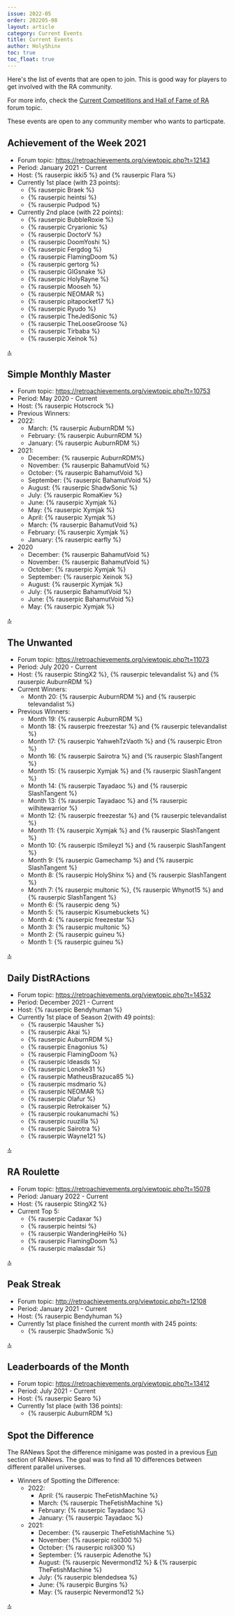 ```yaml
---
issue: 2022-05
order: 202205-08
layout: article
category: Current Events
title: Current Events
author: HolyShinx
toc: true
toc_float: true
---
```


Here's the list of events that are open to join. This is good way for players to get involved with the RA community.

For more info, check the [Current Competitions and Hall of Fame of RA](https://retroachievements.org/viewtopic.php?t=9014) forum topic.


These events are open to any community member who wants to particpate.

## Achievement of the Week 2021

- Forum topic: <https://retroachievements.org/viewtopic.php?t=12143>
- Period: January 2021 - Current
- Host: {% rauserpic ikki5 %} and {% rauserpic Flara %}
- Currently 1st place (with 23 points):
  - {% rauserpic Braek %}
  - {% rauserpic heintsi %}
  - {% rauserpic Pudpod %}
- Currently 2nd place (with 22 points):
  - {% rauserpic BubbleRoxie %}
  - {% rauserpic Cryarionic %}
  - {% rauserpic DoctorV %}
  - {% rauserpic DoomYoshi %}
  - {% rauserpic Fergdog %}
  - {% rauserpic FlamingDoom %}
  - {% rauserpic gertorg %}
  - {% rauserpic GIGsnake %}
  - {% rauserpic HolyRayne %}
  - {% rauserpic Mooseh %}
  - {% rauserpic NEOMAR %}
  - {% rauserpic pitapocket17 %}
  - {% rauserpic Ryudo %}
  - {% rauserpic TheJediSonic %}
  - {% rauserpic TheLooseGroose %}
  - {% rauserpic Tirbaba %}
  - {% rauserpic Xeinok %}
  
  
<a href="#top">:top:</a>


## Simple Monthly Master

- Forum topic: <https://retroachievements.org/viewtopic.php?t=10753>
- Period: May 2020 - Current
- Host: {% rauserpic Hotscrock %}
- Previous Winners:
 - 2022:
    - March: {% rauserpic AuburnRDM %}
    - February: {% rauserpic AuburnRDM %}
    - January: {% rauserpic AuburnRDM %}
  - 2021:
	- December: {% rauserpic AuburnRDM%}
    - November: {% rauserpic BahamutVoid %}
    - October: {% rauserpic BahamutVoid %}
    - September: {% rauserpic BahamutVoid %}
    - August: {% rauserpic ShadwSonic %}
    - July: {% rauserpic RomaKiev %}
    - June: {% rauserpic Xymjak %}
    - May: {% rauserpic Xymjak %}
    - April: {% rauserpic Xymjak %}
    - March: {% rauserpic BahamutVoid %}
    - February: {% rauserpic Xymjak %}
    - January: {% rauserpic earfly %}
  - 2020
    - December: {% rauserpic BahamutVoid %}
    - November: {% rauserpic BahamutVoid %}
    - October: {% rauserpic Xymjak %}
    - September: {% rauserpic Xeinok %}
    - August: {% rauserpic Xymjak %}
    - July: {% rauserpic BahamutVoid %}
    - June: {% rauserpic BahamutVoid %}
    - May: {% rauserpic Xymjak %}
  
<a href="#top">:top:</a>


## The Unwanted

- Forum topic: <https://retroachievements.org/viewtopic.php?t=11073>
- Period: July 2020 - Current
- Host: {% rauserpic StingX2 %},  {% rauserpic televandalist %} and {% rauserpic AuburnRDM %}
- Current Winners:
    - Month 20: {% rauserpic AuburnRDM %} and {% rauserpic televandalist %}
- Previous Winners:
	- Month 19: {% rauserpic AuburnRDM %}
    - Month 18: {% rauserpic freezestar %} and {% rauserpic televandalist %}
    - Month 17: {% rauserpic YahwehTzVaoth %} and {% rauserpic Etron %}
    - Month 16: {% rauserpic Sairotra %} and {% rauserpic SlashTangent %}
    - Month 15: {% rauserpic Xymjak %} and {% rauserpic SlashTangent %}
    - Month 14: {% rauserpic Tayadaoc %} and {% rauserpic SlashTangent %}
    - Month 13: {% rauserpic Tayadaoc %} and {% rauserpic wilhitewarrior %}
    - Month 12: {% rauserpic freezestar %} and {% rauserpic televandalist %}
    - Month 11: {% rauserpic Xymjak %} and {% rauserpic SlashTangent %}
    - Month 10: {% rauserpic ISmileyzI %} and {% rauserpic SlashTangent %}
    - Month 9: {% rauserpic Gamechamp %} and {% rauserpic SlashTangent %}
    - Month 8: {% rauserpic HolyShinx %} and {% rauserpic SlashTangent %}
    - Month 7: {% rauserpic multonic %}, {% rauserpic Whynot15 %} and {% rauserpic SlashTangent %}
    - Month 6: {% rauserpic deng %}
    - Month 5: {% rauserpic Kisumebuckets %}
    - Month 4: {% rauserpic freezestar %}
    - Month 3: {% rauserpic multonic %}
    - Month 2: {% rauserpic guineu %}
    - Month 1: {% rauserpic guineu %}

<a href="#top">:top:</a>


## Daily DistRActions

- Forum topic: <https://retroachievements.org/viewtopic.php?t=14532>
- Period: December 2021 - Current
- Host: {% rauserpic Bendyhuman %}
- Currently 1st place of Season 2(with 49 points):
  - {% rauserpic 14ausher %}
  - {% rauserpic Akai %}
  - {% rauserpic AuburnRDM %}
  - {% rauserpic Enagonius %}
  - {% rauserpic FlamingDoom  %}
  - {% rauserpic Ideasds %}
  - {% rauserpic Lonoke31 %}
  - {% rauserpic MatheusBrazuca85 %}
  - {% rauserpic msdmario %}
  - {% rauserpic NEOMAR %}
  - {% rauserpic Olafur %}
  - {% rauserpic Retrokaiser %}
  - {% rauserpic roukanumachi %}
  - {% rauserpic ruuzilla %}
  - {% rauserpic Sairotra %}
  - {% rauserpic Wayne121 %}

<a href="#top">:top:</a>


## RA Roulette

- Forum topic: <https://retroachievements.org/viewtopic.php?t=15078>
- Period: January 2022 - Current
- Host: {% rauserpic StingX2 %}
- Current Top 5:
  - {% rauserpic Cadaxar %}
  - {% rauserpic heintsi %}
  - {% rauserpic WanderingHeiHo %}
  - {% rauserpic FlamingDoom %}
  - {% rauserpic malasdair %}
  
  
<a href="#top">:top:</a>


## Peak Streak

- Forum topic: <http://retroachievements.org/viewtopic.php?t=12108>
- Period: January 2021 - Current
- Host: {% rauserpic Bendyhuman %}
- Currently 1st place finished the current month with 245 points:
  - {% rauserpic ShadwSonic %}

<a href="#top">:top:</a>


## Leaderboards of the Month

- Forum topic: <https://retroachievements.org/viewtopic.php?t=13412>
- Period: July 2021 - Current
- Host: {% rauserpic Searo %}
- Currently 1st place (with 136 points):
  - {% rauserpic AuburnRDM %}

## Spot the Difference

The RANews Spot the difference minigame was posted in a previous [Fun](fun) section of RANews.
The goal was to find all 10 differences between different parallel universes.

- Winners of Spotting the Difference:
  - 2022:
    - April: {% rauserpic TheFetishMachine %}	
    - March: {% rauserpic TheFetishMachine %}	
    - February: {% rauserpic Tayadaoc %}	
  	- January: {% rauserpic Tayadaoc %}	
  - 2021:
    - December: {% rauserpic TheFetishMachine %}	
  	- November: {% rauserpic roli300 %}	
  	- October: {% rauserpic roli300 %}	
  	- September: {% rauserpic Adenothe %}	
  	- August: {% rauserpic Nevermond12 %} & {% rauserpic TheFetishMachine %}
    - July: {% rauserpic blendedsea %}
    - June: {% rauserpic Burgins %}
    - May: {% rauserpic Nevermond12 %}


<a href="#top">:top:</a>
